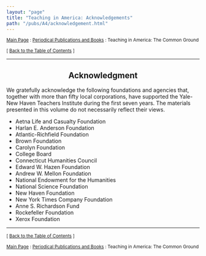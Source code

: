 ```yaml
---
layout: "page"
title: "Teaching in America: Acknowledgements"
path: "/pubs/A4/acknowledgement.html"
---
```

<main>
<p><small><a href="..\..\">Main Page</a> : <a href="..\">Periodical Publications and Books</a> : Teaching in America: The Common Ground</small></p>
<p><small>[ <a href=".\">Back to the Table of Contents</a> ]</small></p>
<hr/>
<h2 align="CENTER">Acknowledgment</h2>
<p>We gratefully acknowledge the following foundations and agencies 
that, together with more than fifty local corporations, have supported the 
Yale-New Haven Teachers Institute during the first seven years. The 
materials presented in this volume do not necessarily reflect their 
views.</p>
<ul>
<li> Aetna Life and Casualty Foundation</li>
<li> Harlan E. Anderson Foundation</li>
<li> Atlantic-Richfield Foundation</li>
<li> Brown Foundation</li>
<li> Carolyn Foundation</li>
<li> College Board</li>
<li> Connecticut Humanities Council</li>
<li> Edward W. Hazen Foundation</li>
<li> Andrew W. Mellon Foundation</li>
<li> National Endowment for the Humanities</li>
<li> National Science Foundation</li>
<li> New Haven Foundation</li>
<li> New York Times Company Foundation</li>
<li> Anne S. Richardson Fund</li>
<li> Rockefeller Foundation</li>
<li> Xerox Foundation</li>
</ul>
<hr/>
<p><small>[ <a href=".\">Back to the Table of Contents</a> ]</small></p>
<p><small><a href="..\..\">Main Page</a> : <a href="..\">Periodical Publications and Books</a> : Teaching in America: The Common Ground</small></p>
</main>
